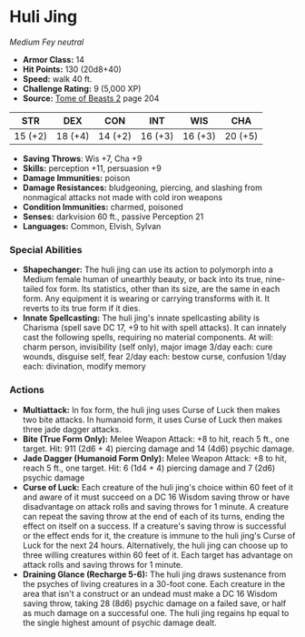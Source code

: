 # Huli Jing

*Medium* *Fey* *neutral*

- **Armor Class:** 14
- **Hit Points:** 130 (20d8+40)
- **Speed:** walk 40 ft.
- **Challenge Rating:** 9 (5,000 XP)
- **Source:** [Tome of Beasts 2](https://koboldpress.com/kpstore/product/tome-of-beasts-2-for-5th-edition) page 204

| STR | DEX | CON | INT | WIS | CHA |
| --- | --- | --- | --- | --- | --- |
| 15 (+2) | 18 (+4) | 14 (+2) | 16 (+3) | 16 (+3) | 20 (+5) |

- **Saving Throws**: Wis +7, Cha +9
- **Skills:** perception +11, persuasion +9
- **Damage Immunities:** poison
- **Damage Resistances:** bludgeoning, piercing, and slashing from nonmagical attacks not made with cold iron weapons
- **Condition Immunities:** charmed, poisoned
- **Senses:** darkvision 60 ft., passive Perception 21
- **Languages:** Common, Elvish, Sylvan

### Special Abilities

- **Shapechanger:** The huli jing can use its action to polymorph into a Medium female human of unearthly beauty, or back into its true, nine-tailed fox form. Its statistics, other than its size, are the same in each form. Any equipment it is wearing or carrying transforms with it. It reverts to its true form if it dies.
- **Innate Spellcasting:** The huli jing's innate spellcasting ability is Charisma (spell save DC 17, +9 to hit with spell attacks). It can innately cast the following spells, requiring no material components.
At will: charm person, invisibility (self only), major image
3/day each: cure wounds, disguise self, fear
2/day each: bestow curse, confusion
1/day each: divination, modify memory

### Actions

- **Multiattack:** In fox form, the huli jing uses Curse of Luck then makes two bite attacks. In humanoid form, it uses Curse of Luck then makes three jade dagger attacks.
- **Bite (True Form Only):** Melee Weapon Attack: +8 to hit, reach 5 ft., one target. Hit: 911 (2d6 + 4) piercing damage and 14 (4d6) psychic damage.
- **Jade Dagger (Humanoid Form Only):** Melee Weapon Attack: +8 to hit, reach 5 ft., one target. Hit: 6 (1d4 + 4) piercing damage and 7 (2d6) psychic damage
- **Curse of Luck:** Each creature of the huli jing's choice within 60 feet of it and aware of it must succeed on a DC 16 Wisdom saving throw or have disadvantage on attack rolls and saving throws for 1 minute. A creature can repeat the saving throw at the end of each of its turns, ending the effect on itself on a success. If a creature's saving throw is successful or the effect ends for it, the creature is immune to the huli jing's Curse of Luck for the next 24 hours. Alternatively, the huli jing can choose up to three willing creatures within 60 feet of it. Each target has advantage on attack rolls and saving throws for 1 minute.
- **Draining Glance (Recharge 5-6):** The huli jing draws sustenance from the psyches of living creatures in a 30-foot cone. Each creature in the area that isn't a construct or an undead must make a DC 16 Wisdom saving throw, taking 28 (8d6) psychic damage on a failed save, or half as much damage on a successful one. The huli jing regains hp equal to the single highest amount of psychic damage dealt.


